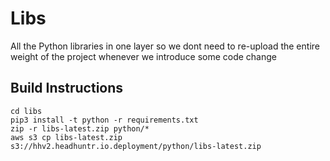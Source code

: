 # Libs
All the Python libraries in one layer so we dont need to re-upload the entire weight of the project whenever we introduce some code change

## Build Instructions
```
cd libs
pip3 install -t python -r requirements.txt
zip -r libs-latest.zip python/*
aws s3 cp libs-latest.zip s3://hhv2.headhuntr.io.deployment/python/libs-latest.zip
```